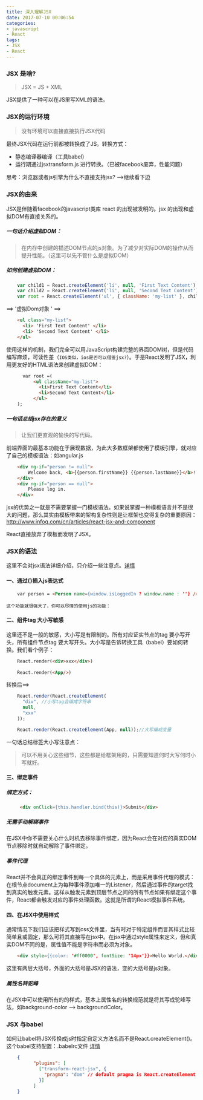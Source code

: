 ```yaml
---
title: 深入理解JSX
date: 2017-07-10 00:06:54
categories: 
- javascript 
- React
tags: 
- JSX 
- React
---
```


### JSX 是啥?

>  JSX = JS + XML 

JSX提供了一种可以在JS里写XML的语法。

### JSX的运行环境 
> 没有环境可以直接直接执行JSX代码 

<!-- more -->

最终JSX代码在运行前都被转换成了JS。转换方式：
 
  * 静态编译器编译（工具babel）
  * 运行期通过jsxtransform.js 进行转换。（已被facebook废弃，性能问题）

思考：浏览器或者js引擎为什么不直接支持jsx? -->继续看下边

### JSX的由来

JSX是伴随着facebook的javascript类库 react 的出现被发明的。jsx 的出现和虚拟DOM有直接关系的。
##### 一句话介绍虚拟DOM：
>在内存中创建的描述DOM节点的js对象。为了减少对实际DOM的操作从而提升性能。（这里可以先不管什么是虚拟DOM）

##### 如何创建虚拟DOM：

``` javascript 
    var child1 = React.createElement('li', null, 'First Text Content');
    var child2 = React.createElement('li', null, 'Second Text Content');
    var root = React.createElement('ul', { className: 'my-list' }, child1, child2); 
```

==>   '虚拟Dom对象 ' ==>  

``` html
    <ul class="my-list">
      <li> 'First Text Content' </li>
      <li> 'Second Text Content' </li>
    </ul>
```

使用这样的机制，我们完全可以用JavaScript构建完整的界面DOM树，但是代码编写麻烦，可读性差（`IOS类似，ios是否可以借鉴jsx?`）。于是React发明了JSX，利用更友好的HTML语法来创建虚拟DOM：


``` html
      var root =(
          <ul className="my-list">
            <li>First Text Content</li>
            <li>Second Text Content</li>
          </ul>
    );
```
##### 一句话总结jsx存在的意义
> 让我们更直观的愉快的写代码。

前端界面的最基本功能在于展现数据，为此大多数框架都使用了模板引擎，就对应了自己的模板语法：如angular.js


``` html
    <div ng-if="person != null">
        Welcome back, <b>{{person.firstName}} {{person.lastName}}</b>!
    </div>
    <div ng-if="person == null">
        Please log in.
    </div>
```
jsx的优势之一就是不需要掌握一门模板语法。如果说掌握一种模板语言并不是很大的问题，那么其实由模板带来的架构复杂性则是让框架也变得复杂的重要原因：
http://www.infoq.com/cn/articles/react-jsx-and-component

React直接放弃了模板而发明了JSX。

### JSX的语法  
这里不会对jsx语法详细介绍，只介绍一些注意点。[详情](https://facebook.github.io/react/docs/jsx-in-depth.html)

#### 一、通过{}插入js表达式 

``` html
    var person = <Person name={window.isLoggedIn ? window.name : ''} />;
```

    这个功能就很强大了，你可以尽情的使用js的功能： 

#### 二、组件tag 大小写敏感
这里还不是一般的敏感，大小写是有限制的。所有对应证实节点的tag 要小写开头，所有组件节点tag 要大写开头。大小写是告诉转换工具（babel）要如何转换。我们看个例子：


``` html 
    React.render(<div>xxx</div>)
    
    React.render(<App/>)
```

 转换后==>


``` javascript 
    React.render(React.createElement(
      "div", //小写tag会编成字符串
      null,
      "xxx"
    ));

    React.render(React.createElement(App, null));//大写编成变量
```
一句话总结标签大小写注意点：  
> 可以不用关心这些细节，这些都是给框架用的，只需要知道何时大写何时小写就好。
    
#### 三、绑定事件
##### 绑定方式：

``` html
     <div onClick={this.handler.bind(this)}>Submit</div>
```

##### 无需手动解绑事件
在JSX中你不需要关心什么时机去移除事件绑定，因为React会在对应的真实DOM节点移除时就自动解除了事件绑定。

##### 事件代理
React并不会真正的绑定事件到每一个具体的元素上，而是采用事件代理的模式：在根节点document上为每种事件添加唯一的Listener，然后通过事件的target找到真实的触发元素。这样从触发元素到顶层节点之间的所有节点如果有绑定这个事件，React都会触发对应的事件处理函数。这就是所谓的React模拟事件系统。

#### 四、在JSX中使用样式
通常情况下我们应该把样式写到css文件里，当有时对于特定组件而言其样式比较简单且或固定，那么可将其直接写在jsx中。在jsx中通过style属性来定义，但和真实DOM不同的是，属性值不能是字符串而必须为对象。

``` html
    <div style={{color: '#ff0000', fontSize: '14px'}}>Hello World.</div> 
```
这里有两层大括号，外面的大括号是JSX的语法，变的大括号是js对象。

##### 属性名转驼峰
在JSX中可以使用所有的的样式，基本上属性名的转换规范就是将其写成驼峰写法，如background-color --> backgroundColor。
 
 
### JSX 与babel 
如何让babel将JSX传换成js时指定自定义方法名而不是React.createElement()。
这个babel支持配置：.babelrc文件 [详情](https://babeljs.io/docs/plugins/transform-react-jsx/)

``` json
    {
          "plugins": [
            ["transform-react-jsx", {
              "pragma": "dom" // default pragma is React.createElement
            }]
          ]
    }
```


